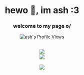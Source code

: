 <h1 align="center">hewo 👋, im ash :3</h1>
<h3 align="center">welcome to my page o/</h3>
<p align="center"> <img src="https://komarev.com/ghpvc/?username=ash-development" alt="ash's Profile Views" />
<br /><br />
<p align="center">
<img src="https://skillicons.dev/icons?i=js,html,apple,discord,bots,discordjs,figma,ai,notion,nginx&theme=dark&perline=5" />
  <br />
<img src="https://skillicons.dev/icons?i=npm,ps,pr,ubuntu&theme=dark&perline=5" />
<br /><br /> 
<img src="http://github-profile-summary-cards.vercel.app/api/cards/profile-details?username=ash-development&theme=discord_old_blurple" />
</p>
